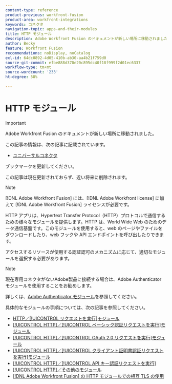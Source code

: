 ```yaml
---
content-type: reference
product-previous: workfront-fusion
product-area: workfront-integrations
keywords: コネクタ
navigation-topic: apps-and-their-modules
title: HTTP モジュール
description: Adobe Workfront Fusion のドキュメントが新しい場所に移動されました。 この記事は廃止されましたが、この機能を説明する新しい記事へのリンクが含まれています。
author: Becky
feature: Workfront Fusion
recommendations: noDisplay, noCatalog
exl-id: 64dc0892-4d05-410b-ab30-aa4b21f759d0
source-git-commit: efbe888d370e20c895dc40f18f999f2d01ec6337
workflow-type: tm+mt
source-wordcount: '233'
ht-degree: 58%

---
```


# HTTP モジュール

>[!IMPORTANT]
>
>Adobe Workfront Fusion のドキュメントが新しい場所に移動されました。
>
>この記事の情報は、次の記事に記載されています。
>
>* [ ユニバーサルコネクタ ](https://experienceleague.adobe.com/docs/workfront-fusion/using/references/apps-and-their-modules/apps-and-modules-toc.html#universal-connectors)
>
>ブックマークを更新してください。
>
>この記事は現在更新されておらず、近い将来に削除されます。

>[!NOTE]
>
>[!DNL Adobe Workfront Fusion] には、[!DNL Adobe Workfront license] に加えて [!DNL Adobe Workfront Fusion] ライセンスが必要です。

HTTP アプリは、Hypertext Transfer Protocol（HTTP）プロトコルで通信するための様々なモジュールを提供します。HTTP は、World Wide Web のためのデータ通信基盤です。このモジュールを使用すると、web のページやファイルをダウンロードしたり、web フックや API エンドポイントを呼び出したりできます。

アクセスするリソースが使用する認証認可のメカニズムに応じて、適切なモジュールを選択する必要があります。

>[!NOTE]
>
>現在専用コネクタがないAdobe製品に接続する場合は、Adobe Authenticator モジュールを使用することをお勧めします。
>
>詳しくは、[Adobe Authenticator モジュール](/help/quicksilver/workfront-fusion/apps-and-their-modules/adobe-authenticator-modules.md)を参照してください。

具体的なモジュールの手順については、次の記事を参照してください。

* [HTTP／[!UICONTROL リクエストを実行]モジュール](../../../workfront-fusion/apps-and-their-modules/http-modules/http-module-make-a-request.md)
* [[!UICONTROL HTTP]／[!UICONTROL ベーシック認証リクエストを実行]モジュール](../../../workfront-fusion/apps-and-their-modules/http-modules/http-module-make-a-basic-auth-request.md)
* [[!UICONTROL HTTP]／[!UICONTROL OAuth 2.0 リクエストを実行]モジュール](../../../workfront-fusion/apps-and-their-modules/http-modules/http-module-make-an-oauth-2-request.md)
* [[!UICONTROL HTTP]／[!UICONTROL クライアント証明書認証リクエストを実行]モジュール](../../../workfront-fusion/apps-and-their-modules/http-modules/http-module-make-a-client-cert-auth-request.md)
* [[!UICONTROL HTTP]／[!UICONTROL API キー認証リクエストを実行]](../../../workfront-fusion/apps-and-their-modules/http-modules/http-module-make-an-api-key-auth-request.md)
* [[!UICONTROL HTTP]／その他のモジュール](../../../workfront-fusion/apps-and-their-modules/http-modules/http-modules.md)
* [ [!DNL Adobe Workfront Fusion] の HTTP モジュールでの相互 TLS の使用](../../../workfront-fusion/apps-and-their-modules/http-modules/use-mtls-in-http-modules.md)
